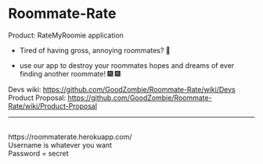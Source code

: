 # Roommate-Rate

Product: RateMyRoomie application

- Tired of having gross, annoying roommates? 🤮

- use our app to destroy your roommates hopes and dreams of ever finding another roommate! 🎆 🎆

Devs wiki: https://github.com/GoodZombie/Roommate-Rate/wiki/Devs <br>
Product Proposal: https://github.com/GoodZombie/Roommate-Rate/wiki/Product-Proposal
<br>
***
<br>
https://roommaterate.herokuapp.com/ <br>
Username is whatever you want <br>
Password = secret
